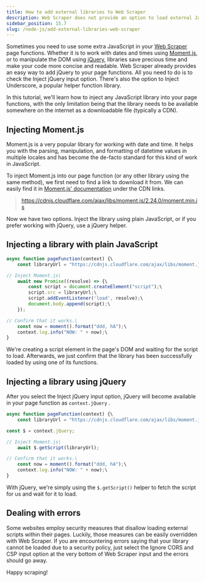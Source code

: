```yaml
---
title: How to add external libraries to Web Scraper
description: Web Scraper does not provide an option to load external JavaScript libraries. Fortunately, there's an easy way to do it. Learn how.
sidebar_position: 15.7
slug: /node-js/add-external-libraries-web-scraper
---
```


Sometimes you need to use some extra JavaScript in your [Web Scraper](https://apify.com/apify/web-scraper) page functions. Whether it is to work with dates and times using [Moment.js](https://momentjs.com/), or to manipulate the DOM using [jQuery](https://jquery.com/), libraries save precious time and make your code more concise and readable. Web Scraper already provides an easy way to add jQuery to your page functions. All you need to do is to check the Inject jQuery input option. There's also the option to Inject Underscore, a popular helper function library.

In this tutorial, we'll learn how to inject any JavaScript library into your page functions, with the only limitation being that the library needs to be available somewhere on the internet as a downloadable file (typically a CDN).

## Injecting Moment.js

Moment.js is a very popular library for working with date and time. It helps you with the parsing, manipulation, and formatting of datetime values in multiple locales and has become the de-facto standard for this kind of work in JavaScript.

To inject Moment.js into our page function (or any other library using the same method), we first need to find a link to download it from. We can easily find it in [Moment.js' documentation](https://momentjs.com/docs/#/use-it/browser/) under the CDN links.

> <https://cdnjs.cloudflare.com/ajax/libs/moment.js/2.24.0/moment.min.js>

Now we have two options. Inject the library using plain JavaScript, or if you prefer working with jQuery, use a jQuery helper.

## Injecting a library with plain JavaScript

```js
async function pageFunction(context) {\
    const libraryUrl = "https://cdnjs.cloudflare.com/ajax/libs/moment.js/2.24.0/moment.min.js";

// Inject Moment.js\
    await new Promise((resolve) => {\
        const script = document.createElement("script");\
        script.src = libraryUrl;\
        script.addEventListener('load', resolve);\
        document.body.append(script);\
    });

// Confirm that it works.\
    const now = moment().format("ddd, hA");\
    context.log.info("NOW: " + now);\
}
```

We're creating a script element in the page's DOM and waiting for the script to load. Afterwards, we just confirm that the library has been successfully loaded by using one of its functions.

## Injecting a library using jQuery

After you select the Inject jQuery input option, jQuery will become available in your page function as `context.jQuery` .

```js
async function pageFunction(context) {\
    const libraryUrl = "https://cdnjs.cloudflare.com/ajax/libs/moment.js/2.24.0/moment.min.js";

const $ = context.jQuery;

// Inject Moment.js\
    await $.getScript(libraryUrl);

// Confirm that it works.\
    const now = moment().format("ddd, hA");\
    context.log.info("NOW: " + now);\
}
```

With jQuery, we're simply using the `$.getScript()` helper to fetch the script for us and wait for it to load.

## Dealing with errors

Some websites employ security measures that disallow loading external scripts within their pages. Luckily, those measures can be easily overridden with Web Scraper. If you are encountering errors saying that your library cannot be loaded due to a security policy, just select the Ignore CORS and CSP input option at the very bottom of Web Scraper input and the errors should go away.

Happy scraping!
